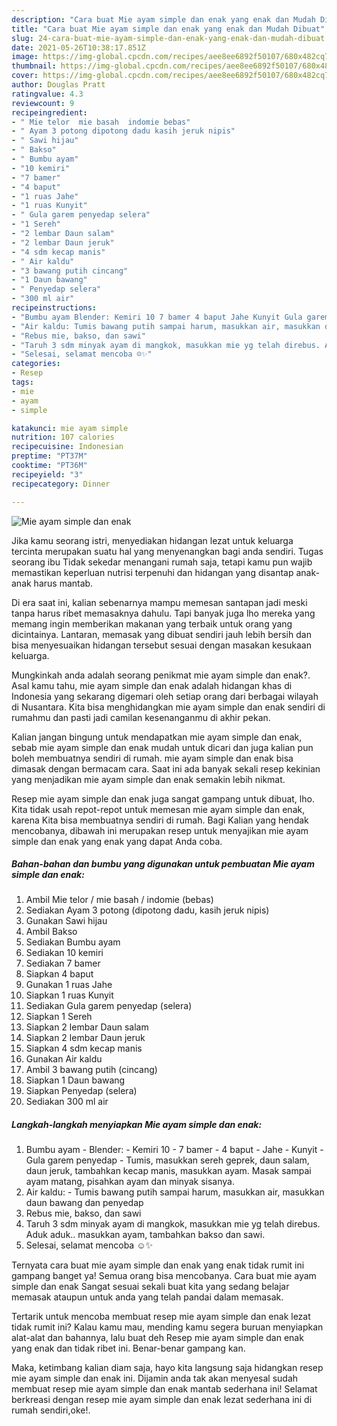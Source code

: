 ```yaml
---
description: "Cara buat Mie ayam simple dan enak yang enak dan Mudah Dibuat"
title: "Cara buat Mie ayam simple dan enak yang enak dan Mudah Dibuat"
slug: 24-cara-buat-mie-ayam-simple-dan-enak-yang-enak-dan-mudah-dibuat
date: 2021-05-26T10:38:17.851Z
image: https://img-global.cpcdn.com/recipes/aee8ee6892f50107/680x482cq70/mie-ayam-simple-dan-enak-foto-resep-utama.jpg
thumbnail: https://img-global.cpcdn.com/recipes/aee8ee6892f50107/680x482cq70/mie-ayam-simple-dan-enak-foto-resep-utama.jpg
cover: https://img-global.cpcdn.com/recipes/aee8ee6892f50107/680x482cq70/mie-ayam-simple-dan-enak-foto-resep-utama.jpg
author: Douglas Pratt
ratingvalue: 4.3
reviewcount: 9
recipeingredient:
- " Mie telor  mie basah  indomie bebas"
- " Ayam 3 potong dipotong dadu kasih jeruk nipis"
- " Sawi hijau"
- " Bakso"
- " Bumbu ayam"
- "10 kemiri"
- "7 bamer"
- "4 baput"
- "1 ruas Jahe"
- "1 ruas Kunyit"
- " Gula garem penyedap selera"
- "1 Sereh"
- "2 lembar Daun salam"
- "2 lembar Daun jeruk"
- "4 sdm kecap manis"
- " Air kaldu"
- "3 bawang putih cincang"
- "1 Daun bawang"
- " Penyedap selera"
- "300 ml air"
recipeinstructions:
- "Bumbu ayam Blender: Kemiri 10 7 bamer 4 baput Jahe Kunyit Gula garem penyedap Tumis, masukkan sereh geprek, daun salam, daun jeruk, tambahkan kecap manis, masukkan ayam. Masak sampai ayam matang, pisahkan ayam dan minyak sisanya."
- "Air kaldu: Tumis bawang putih sampai harum, masukkan air, masukkan daun bawang dan penyedap"
- "Rebus mie, bakso, dan sawi"
- "Taruh 3 sdm minyak ayam di mangkok, masukkan mie yg telah direbus. Aduk aduk.. masukkan ayam, tambahkan bakso dan sawi."
- "Selesai, selamat mencoba ☺️✨"
categories:
- Resep
tags:
- mie
- ayam
- simple

katakunci: mie ayam simple 
nutrition: 107 calories
recipecuisine: Indonesian
preptime: "PT37M"
cooktime: "PT36M"
recipeyield: "3"
recipecategory: Dinner

---
```



![Mie ayam simple dan enak](https://img-global.cpcdn.com/recipes/aee8ee6892f50107/680x482cq70/mie-ayam-simple-dan-enak-foto-resep-utama.jpg)

Jika kamu seorang istri, menyediakan hidangan lezat untuk keluarga tercinta merupakan suatu hal yang menyenangkan bagi anda sendiri. Tugas seorang ibu Tidak sekedar menangani rumah saja, tetapi kamu pun wajib memastikan keperluan nutrisi terpenuhi dan hidangan yang disantap anak-anak harus mantab.

Di era  saat ini, kalian sebenarnya mampu memesan santapan jadi meski tanpa harus ribet memasaknya dahulu. Tapi banyak juga lho mereka yang memang ingin memberikan makanan yang terbaik untuk orang yang dicintainya. Lantaran, memasak yang dibuat sendiri jauh lebih bersih dan bisa menyesuaikan hidangan tersebut sesuai dengan masakan kesukaan keluarga. 



Mungkinkah anda adalah seorang penikmat mie ayam simple dan enak?. Asal kamu tahu, mie ayam simple dan enak adalah hidangan khas di Indonesia yang sekarang digemari oleh setiap orang dari berbagai wilayah di Nusantara. Kita bisa menghidangkan mie ayam simple dan enak sendiri di rumahmu dan pasti jadi camilan kesenanganmu di akhir pekan.

Kalian jangan bingung untuk mendapatkan mie ayam simple dan enak, sebab mie ayam simple dan enak mudah untuk dicari dan juga kalian pun boleh membuatnya sendiri di rumah. mie ayam simple dan enak bisa dimasak dengan bermacam cara. Saat ini ada banyak sekali resep kekinian yang menjadikan mie ayam simple dan enak semakin lebih nikmat.

Resep mie ayam simple dan enak juga sangat gampang untuk dibuat, lho. Kita tidak usah repot-repot untuk memesan mie ayam simple dan enak, karena Kita bisa membuatnya sendiri di rumah. Bagi Kalian yang hendak mencobanya, dibawah ini merupakan resep untuk menyajikan mie ayam simple dan enak yang enak yang dapat Anda coba.

<!--inarticleads1-->

##### Bahan-bahan dan bumbu yang digunakan untuk pembuatan Mie ayam simple dan enak:

1. Ambil  Mie telor / mie basah / indomie (bebas)
1. Sediakan  Ayam 3 potong (dipotong dadu, kasih jeruk nipis)
1. Gunakan  Sawi hijau
1. Ambil  Bakso
1. Sediakan  Bumbu ayam
1. Sediakan 10 kemiri
1. Sediakan 7 bamer
1. Siapkan 4 baput
1. Gunakan 1 ruas Jahe
1. Siapkan 1 ruas Kunyit
1. Sediakan  Gula garem penyedap (selera)
1. Siapkan 1 Sereh
1. Siapkan 2 lembar Daun salam
1. Siapkan 2 lembar Daun jeruk
1. Siapkan 4 sdm kecap manis
1. Gunakan  Air kaldu
1. Ambil 3 bawang putih (cincang)
1. Siapkan 1 Daun bawang
1. Siapkan  Penyedap (selera)
1. Sediakan 300 ml air




<!--inarticleads2-->

##### Langkah-langkah menyiapkan Mie ayam simple dan enak:

1. Bumbu ayam - Blender: - Kemiri 10 - 7 bamer - 4 baput - Jahe - Kunyit - Gula garem penyedap - Tumis, masukkan sereh geprek, daun salam, daun jeruk, tambahkan kecap manis, masukkan ayam. Masak sampai ayam matang, pisahkan ayam dan minyak sisanya.
1. Air kaldu: - Tumis bawang putih sampai harum, masukkan air, masukkan daun bawang dan penyedap
1. Rebus mie, bakso, dan sawi
1. Taruh 3 sdm minyak ayam di mangkok, masukkan mie yg telah direbus. Aduk aduk.. masukkan ayam, tambahkan bakso dan sawi.
1. Selesai, selamat mencoba ☺️✨




Ternyata cara buat mie ayam simple dan enak yang enak tidak rumit ini gampang banget ya! Semua orang bisa mencobanya. Cara buat mie ayam simple dan enak Sangat sesuai sekali buat kita yang sedang belajar memasak ataupun untuk anda yang telah pandai dalam memasak.

Tertarik untuk mencoba membuat resep mie ayam simple dan enak lezat tidak rumit ini? Kalau kamu mau, mending kamu segera buruan menyiapkan alat-alat dan bahannya, lalu buat deh Resep mie ayam simple dan enak yang enak dan tidak ribet ini. Benar-benar gampang kan. 

Maka, ketimbang kalian diam saja, hayo kita langsung saja hidangkan resep mie ayam simple dan enak ini. Dijamin anda tak akan menyesal sudah membuat resep mie ayam simple dan enak mantab sederhana ini! Selamat berkreasi dengan resep mie ayam simple dan enak lezat sederhana ini di rumah sendiri,oke!.

